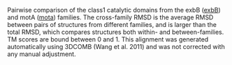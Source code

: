 Pairwise comparison of the class1 catalytic domains from the exbB (<a href='/class1/exbB'>exbB</a>) and motA (<a href='/class1/mota'>mota</a>) families. 
	The cross-family RMSD is the average RMSD between pairs of structures from different families, and is
	 larger than the total RMSD, which compares structures both within- and between-families. TM scores are bound between 0 and 1. 
	 This alignment was generated automatically using 3DCOMB (Wang et al. 2011) and was not corrected with any manual adjustment.
